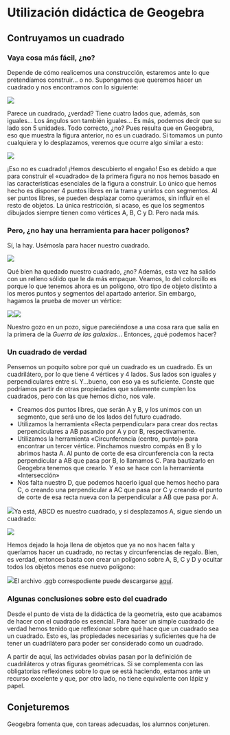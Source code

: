 # Utilización didáctica de Geogebra

## Contruyamos un cuadrado

### Vaya cosa más fácil, ¿no?

Depende de cómo realicemos una construcción, estaremos ante lo que pretendíamos construir... o no. Supongamos que queremos hacer un cuadrado y nos encontramos con lo siguiente:

![](/geogebra/assets/cuadrado_no1.png)

Parece un cuadrado, ¿verdad? Tiene cuatro lados que, además, son iguales... Los ángulos son también iguales... Es más, podemos decir que su lado son 5 unidades. Todo correcto, ¿no? Pues resulta que en Geogebra, eso que muestra la figura anterior, no es un cuadrado. Si tomamos un punto cualquiera y lo desplazamos, veremos que ocurre algo similar a esto:

![](/geogebra/assets/cuadrado_no2.png)

¡Eso no es cuadrado! ¡Hemos descubierto el engaño! Eso es debido a que para construir el «cuadrado» de la primera figura no nos hemos basado en las características esenciales de la figura a construir. Lo único que hemos hecho es disponer 4 puntos libres en la trama y unirlos con segmentos. Al ser puntos libres, se pueden desplazar como queramos, sin influir en el resto de objetos. La única restricción, si acaso, es que los segmentos dibujados siempre tienen como vértices A, B, C y D. Pero nada más.

### Pero, ¿no hay una herramienta para hacer polígonos?

Sí, la hay. Usémosla para hacer nuestro cuadrado.

![](/geogebra/assets/cuadrado_no3.png)

Qué bien ha quedado nuestro cuadrado, ¿no? Además, esta vez ha salido con un relleno sólido que le da más empaque. Veamos, lo del colorcillo es porque lo que tenemos ahora es un polígono, otro tipo de objeto distinto a los meros puntos y segmentos del apartado anterior. Sin embargo, hagamos la prueba de mover un vértice:

![](/geogebra/assets/cuadrado_no4.png)![](/geogebra/assets/tonteria2.png)

Nuestro gozo en un pozo, sigue pareciéndose a una cosa rara que salía en la primera de la _Guerra de las galaxias_... Entonces, ¿qué podemos hacer?

### Un cuadrado de verdad

Pensemos un poquito sobre por qué un cuadrado es un cuadrado. Es un cuadrilátero, por lo que tiene 4 vértices y 4 lados. Sus lados son iguales y perpendiculares entre sí. Y...bueno, con eso ya es suficiente. Conste que podríamos partir de otras propiedades que solamente cumplen los cuadrados, pero con las que hemos dicho, nos vale.

* Creamos dos puntos libres, que serán A y B, y los unimos con un segmento, que será uno de los lados del futuro cuadrado.
* Utilizamos la herramienta «Recta perpendicular» para crear dos rectas perpenciculares a AB pasando por A y por B, respectivamente.
* Utilizamos la herramienta «Circunferencia \(centro, punto\)» para encontrar un tercer vértice. Pinchamos nuestro compás en B y lo abrimos hasta A. Al punto de corte de esa circunferencia con la recta perpendicular a AB que pasa por B, lo llamamos C. Para bautizarlo en Geogebra tenemos que crearlo. Y eso se hace con la herramienta «Intersección»
* Nos falta nuestro D, que podemos hacerlo igual que hemos hecho para C, o creando una perpendicular a AC que pasa por C y creando el punto de corte de esa recta nueva con la perpendicular a AB que pasa por A.

![](/geogebra/assets/cuadrado_verdad_1.png)Ya está, ABCD es nuestro cuadrado, y si desplazamos A, sigue siendo un cuadrado:

![](/geogebra/assets/cuadrado_verdad2.png)

Hemos dejado la hoja llena de objetos que ya no nos hacen falta y queríamos hacer un cuadrado, no rectas y circunferencias de regalo. Bien, es verdad, entonces basta con crear un polígono sobre A, B, C y D y ocultar todos los objetos menos ese nuevo polígono:

![](/geogebra/assets/cuadrado_verdad_final.png)El archivo .ggb correspodiente puede descargarse [aquí](/geogebra/assets/geogebra-cuadrado.ggb).

### Algunas conclusiones sobre esto del cuadrado

Desde el punto de vista de la didáctica de la geometría, esto que acabamos de hacer con el cuadrado es esencial. Para hacer un simple cuadrado de verdad hemos tenido que reflexionar sobre qué hace que un cuadrado sea un cuadrado. Esto es, las propiedades necesarias y suficientes que ha de tener un cuadrilátero para poder ser considerado como un cuadrado.

A partir de aquí, las actividades obvias pasan por la definición de cuadriláteros y otras figuras geométricas. Si se complementa con las obligatorias reflexiones sobre lo que se está haciendo, estamos ante un recurso excelente y que, por otro lado, no tiene equivalente con lápiz y papel.  

## Conjeturemos

Geogebra fomenta que, con tareas adecuadas, los alumnos conjeturen.

